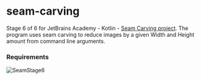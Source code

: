 # seam-carving
Stage 6 of 6 for JetBrains Academy - Kotlin - [Seam Carving project](https://hyperskill.org/projects/100/stages/555/implement).
The program uses seam carving to reduce images by a given Width and Height amount from command line arguments.
### Requirements
![SeamStage6](https://user-images.githubusercontent.com/64429863/95802577-e2ecdb80-0ccb-11eb-945c-aed7350087c7.jpg)
